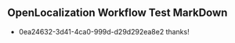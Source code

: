 ## OpenLocalization Workflow Test MarkDown
* 0ea24632-3d41-4ca0-999d-d29d292ea8e2 thanks!

<!--HONumber=Jul16_HO4-->


